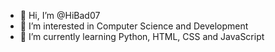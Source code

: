 - 👋 Hi, I’m @HiBad07
- 👀 I’m interested in Computer Science and Development
- 🌱 I’m currently learning Python, HTML, CSS and JavaScript
